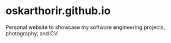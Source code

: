 # oskarthorir.github.io
Personal website to showcase my software engineering projects, photography, and CV.
